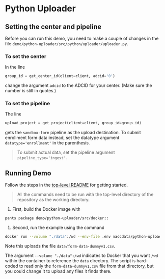 # Python Uploader

## Setting the center and pipeline

Before you can run this demo, you need to make a couple of changes in the file `demo/python-uploader/src/python/uploader/uploader.py`.

### To set the center

In the line

```python
group_id = get_center_id(client=client, adcid='0')
```

change the argument `adcid` to the ADCID for your center.
(Make sure the number is still in quotes.)

### To set the pipeline

The line

```python
upload_project = get_project(client=client, group_id=group_id)
```

gets the `sandbox-form` pipeline as the upload destination.
To submit enrollment form data instead, set the datatype argument `datatype='enrollment'` in the parenthesis.

> To submit actual data, set the pipeline argument `pipeline_type='ingest'`.

## Running Demo

Follow the steps in the [top-level README](../../README.md#setting-up-demo-environment) for getting started.

> All the commands need to be run with the top-level directory of the repository as the working directory.

1. First, build the Docker image with

```bash
pants package demo/python-uploader/src/docker::
```

1. Second, run the example using the command

```bash
docker run --volume "./data":/wd --env-file .env naccdata/python-uploader
```

Note this uploads the file `data/form-data-dummyv1.csv`.

The argument `--volume "./data":/wd` indicates to Docker that you want `/wd` within the container to reference the `data` directory.
The script is hard-coded to read only the `form-data-dummyv1.csv` file from that directory, but you could change it to upload any files it finds there.

